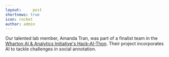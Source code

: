 ```yaml
---
layout:     post
shortnews: true
icon: rocket
author: admin
---
```


Our talented lab member, Amanda Tran, was part of a finalist team in the [Wharton AI & Analytics Initiative's Hack-AI-Thon](https://ai-analytics.wharton.upenn.edu/for-students/wharton-hack-ai-thon/). Their project incorporates AI to tackle challenges in social annotation. 
